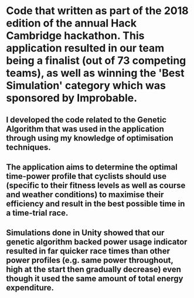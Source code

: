 # Code that written as part of the 2018 edition of the annual Hack Cambridge hackathon. This application resulted in our team being a finalist (out of 73 competing teams), as well as winning the 'Best Simulation' category which was sponsored by Improbable. 
## I developed the code related to the Genetic Algorithm that was used in the application through using my knowledge of optimisation techniques. 
## The application aims to determine the optimal time-power profile that cyclists should use (specific to their fitness levels as well as course and weather conditions) to maximise their efficiency and result in the best possible time in a time-trial race. 
## Simulations done in Unity showed that our genetic algorithm backed power usage indicator resulted in far quicker race times than other power profiles (e.g. same power throughout, high at the start then gradually decrease) even though it used the same amount of total energy expenditure.
